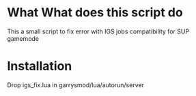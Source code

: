 # What What does this script do
This a small script to fix error with IGS jobs compatibility for SUP gamemode

# Installation
Drop igs_fix.lua in garrysmod/lua/autorun/server
